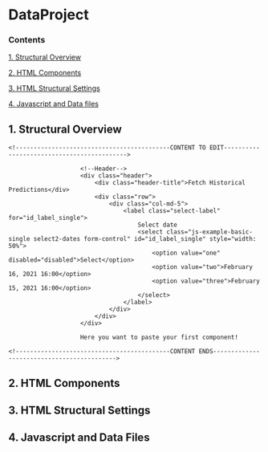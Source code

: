 # DataProject

### Contents
[1. Structural Overview](#1-structural-overview)

[2. HTML Components](#2-html-components)

[3. HTML Structural Settings](#3-html-structural-settings)

[4. Javascript and Data files](#4-javascript-and-data-files)

## 1. Structural Overview



```
<!-------------------------------------------CONTENT TO EDIT------------------------------------------->

                    <!--Header-->
                    <div class="header">
                        <div class="header-title">Fetch Historical Predictions</div>
                        <div class="row">
                            <div class="col-md-5">
                                <label class="select-label" for="id_label_single">
                                    Select date
                                    <select class="js-example-basic-single select2-dates form-control" id="id_label_single" style="width: 50%">
                                        <option value="one" disabled="disabled">Select</option>
                                        <option value="two">February 16, 2021 16:00</option>
                                        <option value="three">February 15, 2021 16:00</option>
                                    </select>
                                </label>
                            </div>
                        </div>
                    </div>
                    
                    Here you want to paste your first component!
                    
<!-------------------------------------------CONTENT ENDS------------------------------------------->
```


## 2. HTML Components


## 3. HTML Structural Settings


## 4. Javascript and Data Files






